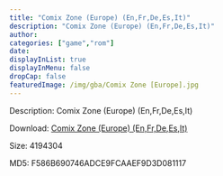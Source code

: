 ```yaml
---
title: "Comix Zone (Europe) (En,Fr,De,Es,It)"
description: "Comix Zone (Europe) (En,Fr,De,Es,It)"
author: 
categories: ["game","rom"]
date: 
displayInList: true
displayInMenu: false
dropCap: false
featuredImage: /img/gba/Comix Zone [Europe].jpg
---
```


Description: Comix Zone (Europe) (En,Fr,De,Es,It)

Download: <a style="text-decoration:underline;" href="https://mega.nz/#!jHBE2S7K!TJ-AG13Ay8ugGmRkMX3sYMyJM-hjA2JUXlx1byyKVik" target = "_blank" rel = "nofollow" > Comix Zone (Europe) (En,Fr,De,Es,It)</a>

Size: 4194304

MD5: F586B690746ADCE9FCAAEF9D3D081117

